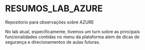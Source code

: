 # RESUMOS_LAB_AZURE
Repositorio para observações sobre AZURE

No lab atual, especificamente, tivemos um turn sobre as principais funcionalidades contidas no menu da plataforma alem de dicas de segurança e direcionamentos de aulas futuras.
